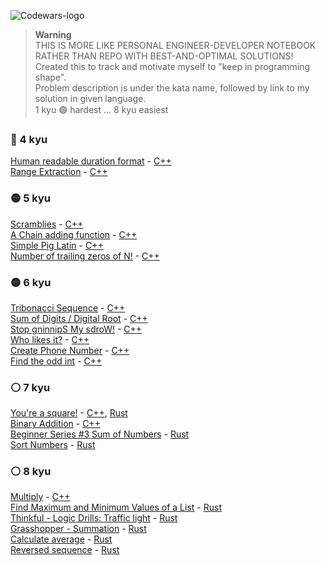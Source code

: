 ![Codewars-logo](https://uploads-ssl.webflow.com/62e3ee10882dc50bcae8d07a/632615af0bde3512ecfb2718_codewars-logo.svg)

> __Warning__\
> THIS IS MORE LIKE PERSONAL ENGINEER-DEVELOPER NOTEBOOK RATHER THAN REPO WITH BEST-AND-OPTIMAL SOLUTIONS!\
> Created this to track and motivate myself to "keep in programming shape".\
> Problem description is under the kata name, followed by link to my solution in given language.\
> 1 kyu :purple_circle: hardest ... 8 kyu easiest

### :large_blue_circle: 4 kyu 
[Human readable duration format](https://www.codewars.com/kata/52742f58faf5485cae000b9a) - [C++](4kyu/human-readable-duration-format.cpp)\
[Range Extraction](https://www.codewars.com/kata/51ba717bb08c1cd60f00002f) - [C++](4kyu/range-extraction.cpp)

### :yellow_circle: 5 kyu
[Scramblies](https://www.codewars.com/kata/55c04b4cc56a697bb0000048) - [C++](5kyu/scramblies.cpp)\
[A Chain adding function](https://www.codewars.com/kata/539a0e4d85e3425cb0000a88) - [C++](5kyu/a-chain-adding-function.cpp)\
[Simple Pig Latin](https://www.codewars.com/kata/520b9d2ad5c005041100000f) - [C++](5kyu/simple-pig-latin.cpp)\
[Number of trailing zeros of N!](https://www.codewars.com/kata/52f787eb172a8b4ae1000a34) - [C++](5kyu/number-of-trailing-zeros-of-n.cpp)

### :yellow_circle: 6 kyu
[Tribonacci Sequence](https://www.codewars.com/kata/556deca17c58da83c00002db) - [C++](6kyu/tribonacci-sequence.cpp)\
[Sum of Digits / Digital Root](https://www.codewars.com/kata/541c8630095125aba6000c00) - [C++](6kyu/sum-of-digits-digital-root.cpp)\
[Stop gninnipS My sdroW!](https://www.codewars.com/kata/5264d2b162488dc400000001) - [C++](6kyu/stop-gninnips-my-sdrow.cpp)\
[Who likes it?](https://www.codewars.com/kata/5266876b8f4bf2da9b000362) - [C++](6kyu/who-likes-it.cpp)\
[Create Phone Number](https://www.codewars.com/kata/525f50e3b73515a6db000b83) - [C++](6kyu/create-phone-number.cpp)\
[Find the odd int](https://www.codewars.com/kata/54da5a58ea159efa38000836) - [C++](6kyu/find-the-odd-int.cpp)

### :white_circle: 7 kyu
[You're a square!](https://www.codewars.com/kata/54c27a33fb7da0db0100040e) - [C++](7kyu/youre-a-square.cpp), [Rust](7kyu/youre-a-square.rs)\
[Binary Addition](https://www.codewars.com/kata/551f37452ff852b7bd000139) - [C++](7kyu/binary-addition.cpp)\
[Beginner Series #3 Sum of Numbers](https://www.codewars.com/kata/55f2b110f61eb01779000053) - [Rust](7kyu/beginner-series-3-sum-of-numbers.rs)\
[Sort Numbers](https://www.codewars.com/kata/5174a4c0f2769dd8b1000003) - [Rust](7kyu/sort-numbers.rs)

### :white_circle: 8 kyu
[Multiply](https://www.codewars.com/kata/50654ddff44f800200000004) - [C++](8kyu/multiply.cpp)\
[Find Maximum and Minimum Values of a List](https://www.codewars.com/kata/577a98a6ae28071780000989) - [Rust](8kyu/find-maximum-and-minimum-values-of-a-list.rs)\
[Thinkful - Logic Drills: Traffic light](https://www.codewars.com/kata/58649884a1659ed6cb000072) - [Rust](8kyu/thinkful-logic-drills-traffic-light.rs)\
[Grasshopper - Summation](https://www.codewars.com/kata/55d24f55d7dd296eb9000030) - [Rust](8kyu/grasshopper-summation.rs)\
[Calculate average](https://www.codewars.com/kata/57a2013acf1fa5bfc4000921) - [Rust](8kyu/calculate-average.rs)\
[Reversed sequence](https://www.codewars.com/kata/5a00e05cc374cb34d100000d) - [Rust](8kyu/reversed-sequence.rs)